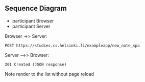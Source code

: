 ## Sequence Diagram
* participant Browser
* participant Server


Browser ->> Server:

```
POST https://studies.cs.helsinki.fi/exampleapp/new_note_spa
```

Server -->> Browser:

```
201 Created (JSON response)
```

Note render to the list without page reload